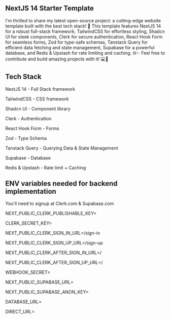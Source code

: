 ## NextJS 14 Starter Template 
I'm thrilled to share my latest open-source project: a cutting-edge website template built with the best tech stack! 🚀 This template features NextJS 14 for a robust full-stack framework, TailwindCSS for effortless styling, Shadcn UI for sleek components, Clerk for secure authentication, React Hook Form for seamless forms, Zod for type-safe schemas, Tanstack Query for efficient data fetching and state management, Supabase for a powerful database, and Redis & Upstash for rate limiting and caching. 🌐✨ Feel free to contribute and build amazing projects with it! 💻🔧


## Tech Stack
NextJS 14 - Full Stack framework 

TailwindCSS - CSS framework

Shadcn UI - Component library

Clerk - Authentication

React Hook Form - Forms

Zod - Type Schema

Tanstack Query - Querying Data & State Management

Supabase - Database

Redis & Upstash - Rate limit + Caching

## ENV variables needed for backend implementation

You'll need to signup at Clerk.com & Supabase.com

NEXT_PUBLIC_CLERK_PUBLISHABLE_KEY=

CLERK_SECRET_KEY=

NEXT_PUBLIC_CLERK_SIGN_IN_URL=/sign-in

NEXT_PUBLIC_CLERK_SIGN_UP_URL=/sign-up

NEXT_PUBLIC_CLERK_AFTER_SIGN_IN_URL=/

NEXT_PUBLIC_CLERK_AFTER_SIGN_UP_URL=/

WEBHOOK_SECRET=

NEXT_PUBLIC_SUPABASE_URL=

NEXT_PUBLIC_SUPABASE_ANON_KEY=

DATABASE_URL=

DIRECT_URL=
